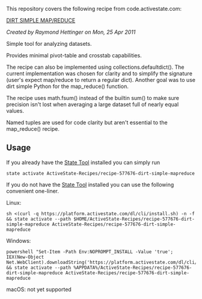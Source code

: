 This repository covers the following recipe from code.activestate.com:

[DIRT SIMPLE MAP/REDUCE
](https://code.activestate.com/recipes/577676/)

*Created by Raymond Hettinger on Mon, 25 Apr 2011*

Simple tool for analyzing datasets.

Provides minimal pivot-table and crosstab capabilities.

The recipe can also be implemented using collections.defaultdict(). The current implementation was chosen for clarity and to simplify the signature (user's expect map/reduce to return a regular dict). Another goal was to use dirt simple Python for the map_reduce() function.

The recipe uses math.fsum() instead of the builtin sum() to make sure precision isn't lost when averaging a large dataset full of nearly equal values.

Named tuples are used for code clarity but aren't essential to the map_reduce() recipe.

## Usage

If you already have the [State Tool] installed you can simply run

```
state activate ActiveState-Recipes/recipe-577676-dirt-simple-mapreduce
```

If you do not have the [State Tool] installed you can use the following convenient one-liner.

Linux: 
```
sh <(curl -q https://platform.activestate.com/dl/cli/install.sh) -n -f && state activate --path $HOME/ActiveState-Recipes/recipe-577676-dirt-simple-mapreduce ActiveState-Recipes/recipe-577676-dirt-simple-mapreduce
```

Windows: 
```
powershell "Set-Item -Path Env:NOPROMPT_INSTALL -Value 'true'; IEX(New-Object Net.WebClient).downloadString('https://platform.activestate.com/dl/cli/install.ps1')" && state activate --path %APPDATA%/ActiveState-Recipes/recipe-577676-dirt-simple-mapreduce ActiveState-Recipes/recipe-577676-dirt-simple-mapreduce
```

macOS: not yet supported

[State Tool]: https://www.activestate.com/products/platform/state-tool/